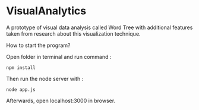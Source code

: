 # VisualAnalytics

A prototype of visual data analysis called Word Tree with additional features taken from research about this visualization technique.

How to start the program?

Open folder in terminal and run command :
```
npm install
```

Then run the node server with :
```
node app.js
```

Afterwards, open localhost:3000 in browser.
